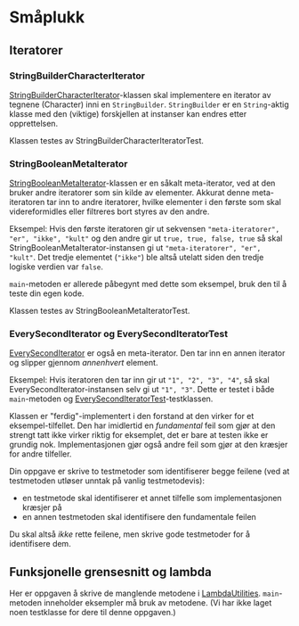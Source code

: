 # Småplukk

## Iteratorer

### StringBuilderCharacterIterator

[StringBuilderCharacterIterator](StringBuilderCharacterIterator.java)-klassen skal implementere en iterator av tegnene (Character) inni en `StringBuilder`. `StringBuilder` er en `String`-aktig klasse med den (viktige) forskjellen at instanser kan endres etter opprettelsen.

Klassen testes av StringBuilderCharacterIteratorTest.

### StringBooleanMetaIterator

[StringBooleanMetaIterator](StringBooleanMetaIterator.java)-klassen er en såkalt meta-iterator, ved at den bruker andre iteratorer som sin kilde av elementer. Akkurat denne meta-iteratoren tar inn to andre iteratorer, hvilke elementer i den første som skal videreformidles eller filtreres bort styres av den andre.

Eksempel: Hvis den første iteratoren gir ut sekvensen `"meta-iteratorer", "er", "ikke", "kult"` og den andre gir ut `true, true, false, true` så skal StringBooleanMetaIterator-instansen gi ut `"meta-iteratorer", "er", "kult"`. Det tredje elementet (`"ikke"`) ble altså utelatt siden den tredje logiske verdien var `false`.

`main`-metoden er allerede påbegynt med dette som eksempel, bruk den til å teste din egen kode.

Klassen testes av StringBooleanMetaIteratorTest.

### EverySecondIterator og EverySecondIteratorTest

[EverySecondIterator](EverySecondIterator.java) er også en meta-iterator. Den tar inn en annen iterator og slipper gjennom _annenhvert_ element.

Eksempel: Hvis iteratoren den tar inn gir ut `"1", "2", "3", "4"`, så skal EverySecondIterator-instansen selv gi ut `"1", "3"`. Dette er testet i både `main`-metoden og [EverySecondIteratorTest](EverySecondIteratorTest.java)-testklassen.

Klassen er "ferdig"-implementert i den forstand at den virker for et eksempel-tilfellet. Den har imidlertid en _fundamental_ feil som gjør at den strengt tatt ikke virker riktig for eksemplet, det er bare at testen ikke er grundig nok. Implementasjonen gjør også andre feil som gjør at den kræsjer for andre tilfeller.

Din oppgave er skrive to testmetoder som identifiserer begge feilene (ved at testmetoden utløser unntak på vanlig testmetodevis): 

- en testmetode skal identifiserer et annet tilfelle som implementasjonen kræsjer på
- en annen testmetoden skal identifisere den fundamentale feilen

Du skal altså _ikke_ rette feilene, men skrive gode testmetoder for å identifisere dem.

## Funksjonelle grensesnitt og lambda

Her er oppgaven å skrive de manglende metodene i [LambdaUtilities](LambdaUtilities.java). `main`-metoden inneholder eksempler må bruk av metodene. (Vi har ikke laget noen testklasse for dere til denne oppgaven.)
